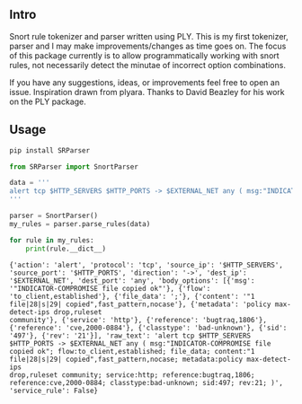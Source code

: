 ## Intro

Snort rule tokenizer and parser written using PLY. This is my first tokenizer, parser and I may make improvements/changes as time goes on. The focus of this package currently is to allow programmatically working with snort rules, not necessarily detect the minutae of incorrect option combinations.

If you have any suggestions, ideas, or improvements feel free to open an issue. Inspiration drawn from plyara. Thanks to David Beazley for his work on the PLY package.

## Usage

```python
pip install SRParser
```

```python
from SRParser import SnortParser

data = '''
alert tcp $HTTP_SERVERS $HTTP_PORTS -> $EXTERNAL_NET any ( msg:"INDICATOR-COMPROMISE file copied ok"; flow:to_client,established; file_data; content:"1 file|28|s|29| copied",fast_pattern,nocase; metadata:policy max-detect-ips drop,ruleset community; service:http; reference:bugtraq,1806; reference:cve,2000-0884; classtype:bad-unknown; sid:497; rev:21; )
'''

parser = SnortParser()
my_rules = parser.parse_rules(data)

for rule in my_rules:
    print(rule.__dict__)
```

```
{'action': 'alert', 'protocol': 'tcp', 'source_ip': '$HTTP_SERVERS', 'source_port': '$HTTP_PORTS', 'direction': '->', 'dest_ip': '$EXTERNAL_NET', 'dest_port': 'any', 'body_options': [{'msg': '"INDICATOR-COMPROMISE file copied ok"'}, {'flow': 'to_client,established'}, {'file_data': ';'}, {'content': '"1 file|28|s|29| copied",fast_pattern,nocase'}, {'metadata': 'policy max-detect-ips drop,ruleset 
community'}, {'service': 'http'}, {'reference': 'bugtraq,1806'}, {'reference': 'cve,2000-0884'}, {'classtype': 'bad-unknown'}, {'sid': '497'}, {'rev': '21'}], 'raw_text': 'alert tcp $HTTP_SERVERS $HTTP_PORTS -> $EXTERNAL_NET any ( msg:"INDICATOR-COMPROMISE file copied ok"; flow:to_client,established; file_data; content:"1 file|28|s|29| copied",fast_pattern,nocase; metadata:policy max-detect-ips 
drop,ruleset community; service:http; reference:bugtraq,1806; reference:cve,2000-0884; classtype:bad-unknown; sid:497; rev:21; )', 'service_rule': False}
```
